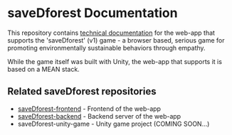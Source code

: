# saveDforest Documentation
This repository contains [technical documentation](https://ricardosantosfc.github.io/saveDforest-documentation/savedforest_documentation.pdf) for the web-app that supports the 'saveDforest' (v1) game - a browser based, serious game for promoting environmentally sustainable behaviors through empathy. 

While the game itself was built with Unity, the web-app that supports it is based on a MEAN stack.

## Related saveDforest repositories
- [saveDforest-frontend](https://github.com/ricardosantosfc/saveDforest-frontend-public) - Frontend of the web-app
- [saveDforest-backend](https://github.com/ricardosantosfc/saveDforest-backend-public) - Backend server of the web-app
- saveDforest-unity-game - Unity game project (COMING SOON...)
